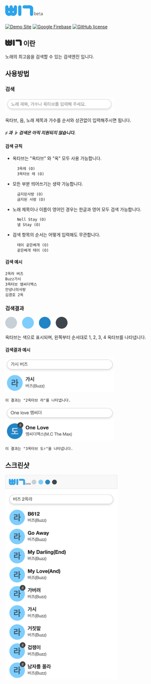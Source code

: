 # <img src="public/assets/image/beep-beta2.png" width="120">

[![Demo Site](https://img.shields.io/badge/demo-site-35A4E9.svg)](https://beep.ga)
[![Google Firebase](https://img.shields.io/badge/google-firebase-orange.svg)](https://firebase.google.com)
[![GitHub license](https://img.shields.io/badge/license-GPL%202.0-lightgrey.svg)](https://github.com/k0626089/BEEP/blob/master/LICENSE)

## <img src="public/assets/image/bw.png" height="20"> 이란

노래의 최고음을 검색할 수 있는 검색엔진 입니다.

## 사용방법
### 검색
<img src="public/assets/image/searchbar.png" width="350">

옥타브, 음, 노래 제목과 가수를 순서와 상관없이 입력해주시면 됩니다.

##### ♯ 과 ♭ 검색은 아직 지원되지 않습니다.

#### 검색 규칙
- 옥타브는 "옥타브" 와 "옥" 모두 사용 가능합니다.

        3옥레 (O)
        3옥타브 레 (O)

- 모든 부분 띄어쓰기는 생략 가능합니다.

        금지된사랑 (O)
        금지된 사랑 (O)

- 노래 제목이나 이름이 영어인 경우는 한글과 영어 모두 검색 가능합니다.

        Nell Stay (O)
        넬 Stay (O)

- 검색 항목의 순서는 어떻게 입력해도 무관합니다.

        테이 같은베개 (O)
        같은베개 테이 (O)

#### 검색 예시

    2옥라 버즈
    Buzz가시
    3옥타브 엠씨더맥스
    안녕나의사랑
    김경호 2옥

### 검색결과
<img src="public/assets/image/indicators3.png" width="200">

옥타브는 색으로 표시되며, 왼쪽부터 순서대로 1, 2, 3, 4 옥타브를 나타냅니다.

#### 검색결과 예시
<img src="public/assets/image/searchexample1.png" width="350">

    이 결과는 "2옥타브 라"를 나타냅니다.

<img src="public/assets/image/searchexample2.png" width="350">

    이 결과는 "3옥타브 도♯"을 나타냅니다.

## 스크린샷
<img src="public/assets/image/screenshot.png" width="360">